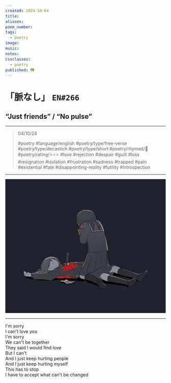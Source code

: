 ```yaml
---
created: 2024-10-04
title:
aliases:
poem_number:
tags:
  - poetry
image:
music:
notes:
cssclasses:
  - poetry
published: 📷
---
```

# 「脈なし」 `EN#266`
## “Just friends” / “No pulse”

---

> 04/10/24
> 
> #poetry 
> #language/english 
> #poetry/type/free-verse #poetry/type/decastich #poetry/type/short 
> #poetry/rhymed/🔴 
> #poetry/rating/⭐⭐⭐ 
> #love #rejection #despair #guilt #loss #resignation #isolation #frustration #sadness #trapped #pain #existential #fate #disappointing-reality #futility #introspection 

---

![poem-脈なし](../!art/poem-脈なし.jpg)


---

I'm sorry  
I can't love you  
I'm sorry  
We can't be together  
They said I would find love  
But I can't  
And I just keep hurting people  
And I just keep hurting myself  
This has to stop  
I have to accept what can't be changed